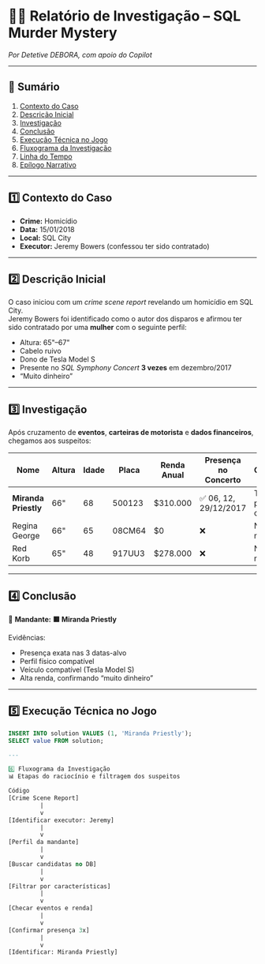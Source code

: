# 🕵️‍♀️ Relatório de Investigação – SQL Murder Mystery  
*Por Detetive DEBORA, com apoio do Copilot*  

---

## 📌 Sumário
1. [Contexto do Caso](#1-contexto-do-caso)  
2. [Descrição Inicial](#2-descrição-inicial)  
3. [Investigação](#3-investigação)  
4. [Conclusão](#4-conclusão)  
5. [Execução Técnica no Jogo](#5-execução-técnica-no-jogo)  
6. [Fluxograma da Investigação](#6-fluxograma-da-investigação)  
7. [Linha do Tempo](#7-linha-do-tempo)  
8. [Epílogo Narrativo](#8-epílogo-narrativo)  

---

## 1️⃣ Contexto do Caso
- **Crime:** Homicídio  
- **Data:** 15/01/2018  
- **Local:** SQL City  
- **Executor:** Jeremy Bowers (confessou ter sido contratado)  

---

## 2️⃣ Descrição Inicial
O caso iniciou com um *crime scene report* revelando um homicídio em SQL City.  
Jeremy Bowers foi identificado como o autor dos disparos e afirmou ter sido contratado por uma **mulher** com o seguinte perfil:  

- Altura: 65"–67"  
- Cabelo ruivo  
- Dono de Tesla Model S  
- Presente no *SQL Symphony Concert* **3 vezes** em dezembro/2017  
- “Muito dinheiro”  

---

## 3️⃣ Investigação
Após cruzamento de **eventos**, **carteiras de motorista** e **dados financeiros**, chegamos aos suspeitos:  

| Nome              | Altura | Idade | Placa    | Renda Anual | Presença no Concerto | Observações |
|-------------------|--------|-------|----------|-------------|----------------------|-------------|
| **Miranda Priestly** | 66"    | 68    | 500123   | $310.000    | ✅ 06, 12, 29/12/2017 | Todas as pistas coincidem |
| Regina George     | 66"    | 65    | 08CM64   | $0          | ❌                   | Não esteve no evento |
| Red Korb          | 65"    | 48    | 917UU3   | $278.000    | ❌                   | Não esteve no evento |

---

## 4️⃣ Conclusão
🔎 **Mandante:** **🟥 Miranda Priestly**  

Evidências:  
- Presença exata nas 3 datas-alvo  
- Perfil físico compatível  
- Veículo compatível (Tesla Model S)  
- Alta renda, confirmando “muito dinheiro”

---

## 5️⃣ Execução Técnica no Jogo
```sql
INSERT INTO solution VALUES (1, 'Miranda Priestly');
SELECT value FROM solution;

---

6️⃣ Fluxograma da Investigação
📊 Etapas do raciocínio e filtragem dos suspeitos

Código
[Crime Scene Report]
         |
         v
[Identificar executor: Jeremy]
         |
         v
[Perfil da mandante]
         |
         v
[Buscar candidatas no DB]
         |
         v
[Filtrar por características]
         |
         v
[Checar eventos e renda]
         |
         v
[Confirmar presença 3x]
         |
         v
[Identificar: Miranda Priestly]
